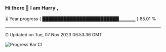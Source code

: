 ### Hi there 👋 I am Harry , 

⏳ Year progress { █████████████████████████▁▁▁▁▁ } 85.01 %

---

⏰ Updated on Tue, 07 Nov 2023 06:53:36 GMT

![Progress Bar CI](https://github.com/duykhang68/duykhang68/workflows/Progress%20Bar%20CI/badge.svg)
